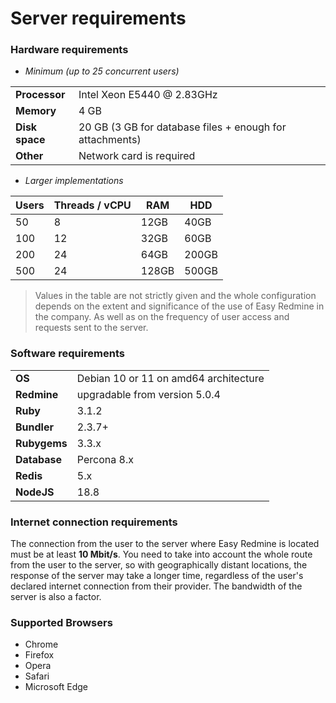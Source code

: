 # Server requirements

### Hardware requirements

- _Minimum (up to 25 concurrent users)_

|                |                                                          |
|----------------|----------------------------------------------------------|
| **Processor**  | Intel Xeon E5440 @ 2.83GHz                               |
| **Memory**     | 4 GB                                                     |
| **Disk space** | 20 GB (3 GB for database files + enough for attachments) |
| **Other**      | Network card is required                                 |

- _Larger implementations_

| Users | Threads / vCPU | RAM   | HDD   |
|-------|----------------|-------|-------|
| 50    | 8              | 12GB  | 40GB  |
| 100   | 12             | 32GB  | 60GB  |
| 200   | 24             | 64GB  | 200GB |
| 500   | 24             | 128GB | 500GB |

> Values in the table are not strictly given and the whole configuration depends on the extent and significance of the
> use of Easy Redmine in the company. As well as on the frequency of user access and requests sent to the server.

### Software requirements

|              |                                       |
|--------------|---------------------------------------|
| **OS**       | Debian 10 or 11 on amd64 architecture |
| **Redmine**  | upgradable from version 5.0.4         |
| **Ruby**     | 3.1.2                                 |
| **Bundler**  | 2.3.7+                                |
| **Rubygems** | 3.3.x                                 |
| **Database** | Percona 8.x                           |
| **Redis**    | 5.x                                   |
| **NodeJS**   | 18.8                                  |

### Internet connection requirements

The connection from the user to the server where Easy Redmine is located must be at least **10 Mbit/s**. You need to
take into account the whole route from the user to the server, so with geographically distant locations, the response of
the server may take a longer time, regardless of the user's declared internet connection from their provider. The
bandwidth of the server is also a factor.

### Supported Browsers

- Chrome
- Firefox
- Opera
- Safari
- Microsoft Edge
